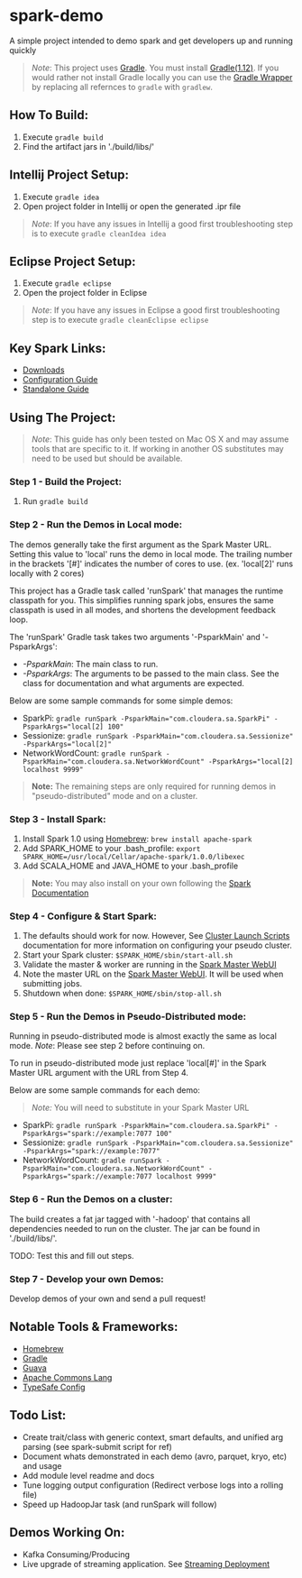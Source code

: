 spark-demo
==========
A simple project intended to demo spark and get developers up and running quickly

>*Note*:
>   This project uses [Gradle](http://www.gradle.org). You must install [Gradle(1.12)](http://www.gradle.org/downloads).
>   If you would rather not install Gradle locally you can use the [Gradle Wrapper](http://www.gradle.org/docs/current/userguide/gradle_wrapper.html) by replacing all refernces to ```gradle``` with ```gradlew```.

How To Build:
-------------
1. Execute ```gradle build```
2. Find the artifact jars in './build/libs/'

Intellij Project Setup:
-----------------------
1. Execute ```gradle idea```
2. Open project folder in Intellij or open the generated .ipr file

>*Note*:
>   If you have any issues in Intellij a good first troubleshooting step is to execute ```gradle cleanIdea idea```

Eclipse Project Setup:
----------------------
1. Execute ```gradle eclipse```
2. Open the project folder in Eclipse

>*Note*:
>   If you have any issues in Eclipse a good first troubleshooting step is to execute ```gradle cleanEclipse eclipse```

Key Spark Links:
----------------
- [Downloads](http://spark.apache.org/downloads.html)
- [Configuration Guide](http://spark.apache.org/docs/latest/configuration.html)
- [Standalone Guide](http://spark.apache.org/docs/latest/spark-standalone.html)


Using The Project:
------------------

>*Note*:
>  This guide has only been tested on Mac OS X and may assume tools that are specific to it. 
>  If working in another OS substitutes may need to be used but should be available.

### Step 1 - Build the Project: ###
1. Run ```gradle build```

### Step 2 - Run the Demos in Local mode: ###
The demos generally take the first argument as the Spark Master URL.
Setting this value to 'local' runs the demo in local mode.
The trailing number in the brackets '[#]' indicates the number of cores to use. (ex. 'local[2]' runs locally with 2 cores)

This project has a Gradle task called 'runSpark' that manages the runtime classpath for you.
This simplifies running spark jobs, ensures the same classpath is used in all modes, and shortens the development feedback loop.

The 'runSpark' Gradle task takes two arguments '-PsparkMain' and '-PsparkArgs':

- *-PsparkMain*: The main class to run.
- *-PsparkArgs*: The arguments to be passed to the main class. See the class for documentation and what arguments are expected.

Below are some sample commands for some simple demos:

- SparkPi: ```gradle runSpark -PsparkMain="com.cloudera.sa.SparkPi" -PsparkArgs="local[2] 100"```
- Sessionize: ```gradle runSpark -PsparkMain="com.cloudera.sa.Sessionize" -PsparkArgs="local[2]"```
- NetworkWordCount: ```gradle runSpark -PsparkMain="com.cloudera.sa.NetworkWordCount" -PsparkArgs="local[2] localhost 9999"```

>**Note:** 
>   The remaining steps are only required for running demos in "pseudo-distributed" mode and on a cluster.

### Step 3 - Install Spark: ###
1. Install Spark 1.0 using [Homebrew](http://brew.sh/): ```brew install apache-spark```
3. Add SPARK_HOME to your .bash_profile: ```export SPARK_HOME=/usr/local/Cellar/apache-spark/1.0.0/libexec```
5. Add SCALA_HOME and JAVA_HOME to your .bash_profile

>**Note:** 
>   You may also install on your own following the [Spark Documentation](http://spark.apache.org/docs/latest/#downloading)

### Step 4 - Configure & Start Spark: ###
1. The defaults should work for now. However, See [Cluster Launch Scripts](https://spark.apache.org/docs/latest/spark-standalone.html#cluster-launch-scripts) documentation for more information on configuring your pseudo cluster.
2. Start your Spark cluster: ```$SPARK_HOME/sbin/start-all.sh```
3. Validate the master & worker are running in the [Spark Master WebUI](http://localhost:8080)
4. Note the master URL on the [Spark Master WebUI](http://localhost:8080). It will be used when submitting jobs.
5. Shutdown when done: ```$SPARK_HOME/sbin/stop-all.sh```

### Step 5 - Run the Demos in Pseudo-Distributed mode: ###
Running in pseudo-distributed mode is almost exactly the same as local mode.
*Note*: Please see step 2 before continuing on.

To run in pseudo-distributed mode just replace 'local[#]' in the Spark Master URL argument with the URL from Step 4.

Below are some sample commands for each demo:

>*Note:* 
>   You will need to substitute in your Spark Master URL

- SparkPi: ```gradle runSpark -PsparkMain="com.cloudera.sa.SparkPi" -PsparkArgs="spark://example:7077 100"```
- Sessionize: ```gradle runSpark -PsparkMain="com.cloudera.sa.Sessionize" -PsparkArgs="spark://example:7077"```
- NetworkWordCount: ```gradle runSpark -PsparkMain="com.cloudera.sa.NetworkWordCount" -PsparkArgs="spark://example:7077 localhost 9999"```

### Step 6 - Run the Demos on a cluster: ###
The build creates a fat jar tagged with '-hadoop' that contains all dependencies needed to run on the cluster. The jar can be found in './build/libs/'.

TODO: Test this and fill out steps.

### Step 7 - Develop your own Demos: ###
Develop demos of your own and send a pull request!

Notable Tools & Frameworks:
---------------------------
- [Homebrew](http://brew.sh/)
- [Gradle](http://www.gradle.org/)
- [Guava](https://code.google.com/p/guava-libraries/)
- [Apache Commons Lang](http://commons.apache.org/proper/commons-lang/)
- [TypeSafe Config](https://github.com/typesafehub/config)

Todo List:
----------
- Create trait/class with generic context, smart defaults, and unified arg parsing (see spark-submit script for ref)
- Document whats demonstrated in each demo (avro, parquet, kryo, etc) and usage
- Add module level readme and docs
- Tune logging output configuration (Redirect verbose logs into a rolling file)
- Speed up HadoopJar task (and runSpark will follow)

Demos Working On:
-----------------
- Kafka Consuming/Producing
- Live upgrade of streaming application. See [Streaming Deployment](https://spark.apache.org/docs/latest/streaming-programming-guide.html#deployment)

